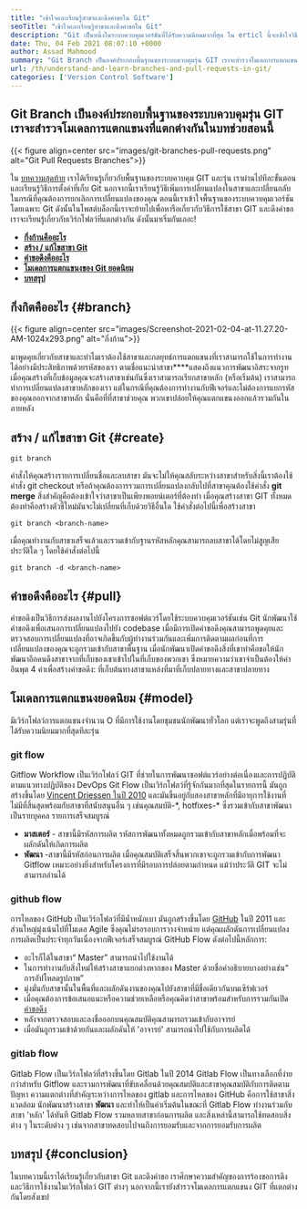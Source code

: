 ```yaml
---
title: "เข้าใจและเรียนรู้สาขาและดึงคำขอใน Git" 
seoTitle: "เข้าใจและเรียนรู้สาขาและดึงคำขอใน Git" 
description: "Git เป็นหนึ่งในระบบควบคุมเวอร์ชันที่ได้รับความนิยมมากที่สุด ใน erticl นี้จะเข้าใจวิธีใช้กิ่งก้านและดึงคำขอ" 
date: Thu, 04 Feb 2021 08:07:10 +0000
author: Assad Mahmood
summary: "Git Branch เป็นองค์ประกอบพื้นฐานของระบบควบคุมรุ่น GIT เราจะสำรวจโมเดลการแตกแขนงที่แตกต่างกันในบทช่วยสอนนี้" 
url: /th/understand-and-learn-branches-and-pull-requests-in-git/
categories: ['Version Control Software']
---
```


## Git Branch เป็นองค์ประกอบพื้นฐานของระบบควบคุมรุ่น GIT เราจะสำรวจโมเดลการแตกแขนงที่แตกต่างกันในบทช่วยสอนนี้

{{< figure align=center src="images/git-branches-pull-requests.png" alt="Git Pull Requests Branches">}}

ใน [บทความสุดท้าย][1] เราได้เรียนรู้เกี่ยวกับพื้นฐานของระบบควบคุม GIT และรุ่น เราผ่านไปทีละขั้นตอนและเรียนรู้วิธีการตั้งค่าที่เก็บ Git นอกจากนี้เราเรียนรู้วิธีเพิ่มการเปลี่ยนแปลงในสาขาและเปลี่ยนกลับในกรณีที่คุณต้องการยกเลิกการเปลี่ยนแปลงของคุณ ตอนนี้เราเข้าใจพื้นฐานของระบบควบคุมเวอร์ชันโดยเฉพาะ Git ดังนั้นในโพสต์บล็อกนี้เราจะย้ายไปเพื่อหารือเกี่ยวกับวิธีการใช้สาขา GIT และดึงคำขอ เราจะเรียนรู้เกี่ยวกับเวิร์กโฟลว์ที่แตกต่างกัน ดังนั้นมาเริ่มกันเถอะ!
* **[กิ่งก้านคืออะไร][2]** 
* **[สร้าง / แก้ไขสาขา Git][3]** 
* **[คำขอดึงคืออะไร][4]** 
* **[โมเดลการแตกแขนงของ Git ยอดนิยม][5]** 
* [ **บทสรุป** ][6]

## กิ่งกิตคืออะไร {#branch}


{{< figure align=center src="images/Screenshot-2021-02-04-at-11.27.20-AM-1024x293.png" alt="กิ่งก้าน">}}

มาพูดคุยเกี่ยวกับสาขาและทำไมเราต้องใช้สาขาและกลยุทธ์การแตกแขนงที่เราสามารถใช้ในการทำงานได้อย่างมีประสิทธิภาพด้วยรหัสของเรา ตามชื่อแนะนำสาขา****แสดงถึงแนวการพัฒนาอิสระจากรูท
เมื่อคุณสร้างที่เก็บข้อมูลคุณจะสร้างสาขาเช่นกันซึ่งเราสามารถเรียกสาขาหลัก (หรือเริ่มต้น) เราสามารถทำการเปลี่ยนแปลงสาขาหลักของเรา แต่ในกรณีที่คุณต้องการทำงานกับฟีเจอร์และไม่ต้องการแยกรหัสของคุณออกจากสาขาหลัก นั่นคือที่ที่สาขาช่วยคุณ พวกเขาปล่อยให้คุณแตกแขนงออกแล้วรวมกันในภายหลัง

## สร้าง / แก้ไขสาขา Git {#create}

```
git branch
```
คำสั่งให้คุณสร้างรายการเปลี่ยนชื่อและลบสาขา มันจะไม่ให้คุณสลับระหว่างสาขาสำหรับสิ่งนี้เราต้องใช้คำสั่ง git checkout หรือถ้าคุณต้องการรวมการเปลี่ยนแปลงกลับไปที่สาขาคุณต้องใช้คำสั่ง **git merge** 
สิ่งสำคัญคือต้องเข้าใจว่าสาขาเป็นเพียงพอยน์เตอร์ที่ต้องทำ เมื่อคุณสร้างสาขา GIT ทั้งหมดต้องทำคือสร้างตัวชี้ใหม่มันจะไม่เปลี่ยนที่เก็บด้วยวิธีอื่นใด
ใช้คำสั่งต่อไปนี้เพื่อสร้างสาขา
```
git branch <branch-name>
```
เมื่อคุณทำงานกับสาขาเสร็จแล้วและรวมเข้ากับฐานรหัสหลักคุณสามารถลบสาขาได้โดยไม่สูญเสียประวัติใด ๆ โดยใช้คำสั่งต่อไปนี้
```
git branch -d <branch-name>
```

## คำขอดึงคืออะไร {#pull}

คำขอดึงเป็นวิธีการส่งผลงานไปยังโครงการซอฟต์แวร์โดยใช้ระบบควบคุมเวอร์ชันเช่น Git นักพัฒนาใช้คำขอดึงเพื่อเสนอการเปลี่ยนแปลงไปยัง codebase เมื่อมีการเปิดคำขอดึงคุณสามารถพูดคุยและตรวจสอบการเปลี่ยนแปลงที่อาจเกิดขึ้นกับผู้ทำงานร่วมกันและเพิ่มการติดตามผลก่อนที่การเปลี่ยนแปลงของคุณจะถูกรวมเข้ากับสาขาพื้นฐาน
เมื่อนักพัฒนาเปิดคำขอดึงสิ่งที่เขาทำคือขอให้นักพัฒนาอีกคนดึงสาขาจากที่เก็บของเขาเข้าไปในที่เก็บของพวกเขา ซึ่งหมายความว่าเขาจำเป็นต้องให้ค่าอินพุต 4 ค่าเพื่อสร้างคำขอดึง: ที่เก็บต้นทางสาขาแหล่งที่มาที่เก็บปลายทางและสาขาปลายทาง

## โมเดลการแตกแขนงยอดนิยม {#model}

มีเวิร์กโฟลว์การแตกแขนงจำนวน O ที่มีการใช้งานโดยชุมชนนักพัฒนาทั่วโลก แต่เราจะพูดถึงสามรุ่นที่ได้รับความนิยมมากที่สุดทีละรุ่น

### git flow
Gitflow Workflow เป็นเวิร์กโฟลว์ GIT ที่ช่วยในการพัฒนาซอฟต์แวร์อย่างต่อเนื่องและการปฏิบัติตามแนวทางปฏิบัติของ DevOps Git Flow เป็นเวิร์กโฟลว์ที่รู้จักกันมากที่สุดในรายการนี้ มันถูกสร้างขึ้นโดย [Vincent Driessen ในปี 2010][7] และมันขึ้นอยู่กับสองสาขาหลักที่มีอายุการใช้งานที่ไม่มีที่สิ้นสุดพร้อมกับสาขาที่สนับสนุนอื่น ๆ เช่นคุณสมบัติ-\*, hotfixes-\* ซึ่งรวมเข้ากับสาขาพัฒนาเป็นรายบุคคล รายการเสร็จสมบูรณ์
* **มาสเตอร์** - สาขานี้มีรหัสการผลิต รหัสการพัฒนาทั้งหมดถูกรวมเข้ากับสาขาหลักเมื่อพร้อมที่จะผลักดันให้เกิดการผลิต
* **พัฒนา** -สาขานี้มีรหัสก่อนการผลิต เมื่อคุณสมบัติเสร็จสิ้นพวกเขาจะถูกรวมเข้ากับการพัฒนา
Gitflow เหมาะอย่างยิ่งสำหรับโครงการที่มีรอบการปล่อยตามกำหนด แม้ว่าประวัติ GIT จะไม่สามารถอ่านได้

### github flow
การไหลของ GitHub เป็นเวิร์กโฟลว์ที่มีน้ำหนักเบา มันถูกสร้างขึ้นโดย [GitHub][8] ในปี 2011 และส่วนใหญ่มุ่งเน้นไปที่โมเดล Agile ซึ่งคุณไม่รอรอบการวางจำหน่าย แต่คุณผลักดันการเปลี่ยนแปลงการผลิตเป็นประจำทุกวันเนื่องจากฟีเจอร์เสร็จสมบูรณ์
GitHub Flow ดังต่อไปนี้หลักการ:
  * อะไรก็ได้ในสาขา“ Master” สามารถนำไปใช้งานได้
  * ในการทำงานกับสิ่งใหม่ให้สร้างสาขาแยกต่างหากของ Master ด้วยชื่อคำอธิบายบางอย่างเช่น“ การอัปโหลดรูปภาพ”
  * มุ่งมั่นกับสาขานั้นในพื้นที่และผลักดันงานของคุณไปยังสาขาที่มีชื่อเดียวกันบนเซิร์ฟเวอร์
  * เมื่อคุณต้องการข้อเสนอแนะหรือความช่วยเหลือหรือคุณคิดว่าสาขาพร้อมสำหรับการรวมกันเปิด [คำขอดึง][4]
  * หลังจากตรวจสอบและลงชื่อออกบนคุณสมบัติคุณสามารถรวมเข้ากับอาจารย์
  * เมื่อมันถูกรวมเข้าด้วยกันและผลักดันให้ 'อาจารย์' สามารถนำไปใช้กับการผลิตได้

### gitlab flow
Gitlab Flow เป็นเวิร์กโฟลว์ที่สร้างขึ้นโดย Gitlab ในปี 2014 Gitlab Flow เป็นทางเลือกที่ง่ายกว่าสำหรับ Gitflow และรวมการพัฒนาที่ขับเคลื่อนด้วยคุณสมบัติและสาขาคุณสมบัติกับการติดตามปัญหา ความแตกต่างที่สำคัญระหว่างการไหลของ gitlab และการไหลของ GitHub คือการใช้สาขาสิ่งแวดล้อม
นักพัฒนาสร้างสาขา **พัฒนา** และทำให้เป็นค่าเริ่มต้นในขณะที่ Gitlab Flow ทำงานร่วมกับสาขา 'หลัก' ได้ทันที Gitlab Flow รวมหลายสาขาก่อนการผลิต และสิ่งเหล่านี้สามารถใช้ทดสอบสิ่งต่าง ๆ ในระดับต่าง ๆ เช่นจากสาขาทดสอบไปจนถึงการยอมรับและจากการยอมรับการผลิต

## บทสรุป {#conclusion}

ในบทความนี้เราได้เรียนรู้เกี่ยวกับสาขา Git และดึงคำขอ เราศึกษาความสำคัญของการร้องขอการดึงและวิธีการใช้งานในเวิร์กโฟลว์ GIT ต่างๆ นอกจากนี้เรายังสำรวจโมเดลการแตกแขนง GIT ที่แตกต่างกันโดยสังเขป



[1]: https://blog.containerize.com/2021/01/08/guide-to-version-control-and-source-code-management-using-git/
[2]: #branch
[3]: #create
[4]: #pull
[5]: #model
[6]: #conclusion
[7]: https://nvie.com/posts/a-successful-git-branching-model/
[8]: http://scottchacon.com/2011/08/31/github-flow.html
